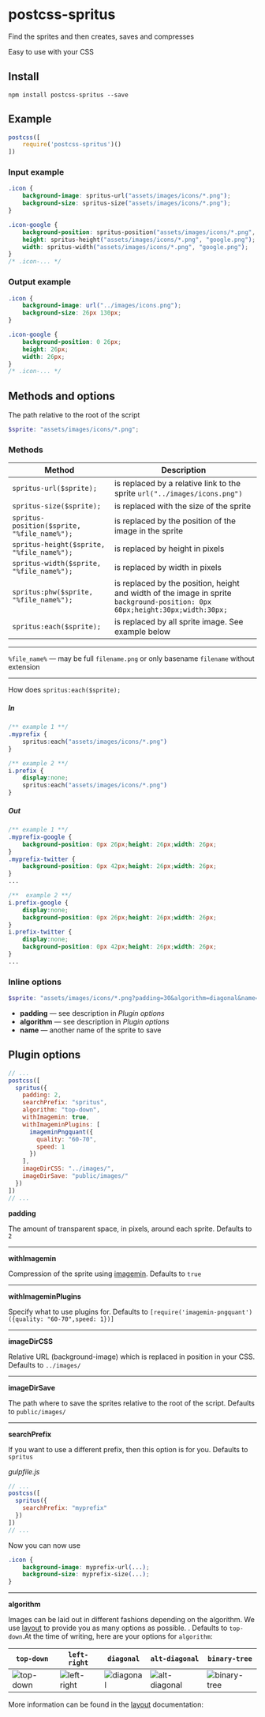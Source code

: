 # postcss-spritus

Find the sprites and then creates, saves and compresses

Easy to use with your CSS

## Install
```
npm install postcss-spritus --save
```
## Example
```javascript
postcss([
    require('postcss-spritus')()
])
```
### Input example
```css
.icon {
    background-image: spritus-url("assets/images/icons/*.png");
    background-size: spritus-size("assets/images/icons/*.png");
}

.icon-google {
    background-position: spritus-position("assets/images/icons/*.png", "google.png");
    height: spritus-height("assets/images/icons/*.png", "google.png");
    width: spritus-width("assets/images/icons/*.png", "google.png");
}
/* .icon-... */
```
### Output example
```css
.icon {
    background-image: url("../images/icons.png");
    background-size: 26px 130px;
}

.icon-google {
    background-position: 0 26px;
    height: 26px;
    width: 26px;
}
/* .icon-... */
```
## Methods and options
The path relative to the root of the script
```scss
$sprite: "assets/images/icons/*.png";
```

### Methods

Method | Description
------ | -----------
`spritus-url($sprite);` | is replaced by a relative link to the sprite `url("../images/icons.png")`
`spritus-size($sprite);` | is replaced with the size of the sprite
`spritus-position($sprite, "%file_name%");` | is replaced by the position of the image in the sprite
`spritus-height($sprite, "%file_name%");` | is replaced by height in pixels
`spritus-width($sprite, "%file_name%");` | is replaced by width in pixels
`spritus:phw($sprite, "%file_name%");` | is replaced by the position, height and width of the image in sprite `background-position: 0px 60px;height:30px;width:30px;`
`spritus:each($sprite);` | is replaced by all sprite image. See example below
***
`%file_name%` — may be full `filename.png` or only basename `filename` without extension
***
How does `spritus:each($sprite);`
##### In
```css
/** example 1 **/
.myprefix {
    spritus:each("assets/images/icons/*.png")
}

/** example 2 **/
i.prefix {
    display:none;
    spritus:each("assets/images/icons/*.png")
}
```
##### Out

```css
/** example 1 **/
.myprefix-google {
    background-position: 0px 26px;height: 26px;width: 26px;
}
.myprefix-twitter {
    background-position: 0px 42px;height: 26px;width: 26px;
}
...

/**  example 2 **/
i.prefix-google {
    display:none;
    background-position: 0px 26px;height: 26px;width: 26px;
}
i.prefix-twitter {
    display:none;
    background-position: 0px 42px;height: 26px;width: 26px;
}
...
```

### Inline options
```scss
$sprite: "assets/images/icons/*.png?padding=30&algorithm=diagonal&name=newicons";
```
- **padding** — see description in *Plugin options*
- **algorithm** — see description in *Plugin options*
- **name** — another name of the sprite to save


## Plugin options
```javascript
// ...
postcss([
  spritus({
    padding: 2,
    searchPrefix: "spritus",
    algorithm: "top-down",
    withImagemin: true,
    withImageminPlugins: [
      imageminPngquant({
        quality: "60-70",
        speed: 1
      })
    ],
    imageDirCSS: "../images/",
    imageDirSave: "public/images/"
  })
])
// ...
``` 
**padding** 

The amount of transparent space, in pixels, around each sprite. Defaults to `2`

***

**withImagemin**

Compression of the sprite using [imagemin][]. Defaults to `true`

***
**withImageminPlugins** 

Specify what to use plugins for. Defaults to `[require('imagemin-pngquant')({quality: "60-70",speed: 1})]`

***
**imageDirCSS**

Relative URL (background-image) which is replaced in position in your CSS. Defaults to `../images/`


***
**imageDirSave**

The path where to save the sprites relative to the root of the script. Defaults to `public/images/`

***
**searchPrefix**

If you want to use a different prefix, then this option is for you.
Defaults to `spritus`

*gulpfile.js*

```javascript
// ...
postcss([
  spritus({
    searchPrefix: "myprefix"
  })
])
// ...
```
Now you can now use

```css
.icon {
    background-image: myprefix-url(...);
    background-size: myprefix-size(...);
}
```

***
**algorithm**

Images can be laid out in different fashions depending on the algorithm. We use [layout][] to provide you as many options as possible. . Defaults to `top-down`.At the time of writing, here are your options for `algorithm`:

[layout]: https://github.com/twolfson/layout
[imagemin]: https://github.com/imagemin/imagemin

|         `top-down`        |          `left-right`         |         `diagonal`        |           `alt-diagonal`          |          `binary-tree`          |
|---------------------------|-------------------------------|---------------------------|-----------------------------------|---------------------------------|
| ![top-down][top-down-img] | ![left-right][left-right-img] | ![diagonal][diagonal-img] | ![alt-diagonal][alt-diagonal-img] | ![binary-tree][binary-tree-img] |

[top-down-img]: https://raw.githubusercontent.com/twolfson/layout/2.0.2/docs/top-down.png
[left-right-img]: https://raw.githubusercontent.com/twolfson/layout/2.0.2/docs/left-right.png
[diagonal-img]: https://raw.githubusercontent.com/twolfson/layout/2.0.2/docs/diagonal.png
[alt-diagonal-img]: https://raw.githubusercontent.com/twolfson/layout/2.0.2/docs/alt-diagonal.png
[binary-tree-img]: https://raw.githubusercontent.com/twolfson/layout/2.0.2/docs/binary-tree.png

More information can be found in the [layout][] documentation: